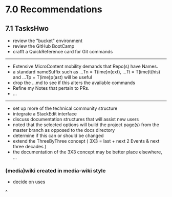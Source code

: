 # 7.0 Recommendations

## 7.1 TasksHwo

* review the "bucket" environment
* review the GitHub BootCamp
* crafft a QuickReference card for Git commands

<hr>

* Extensive MicroContent mobility demands that Repo(s) have Names.
* a standard nameSuffix such as ...Tn = T(ime)n(ext), ...Tt = T(ime)t(his) and ...Tp = T(ime)p(ast) will be useful
* drop the ...md to see if this alters the available commands
* Refine my Notes that pertain to PRs.
* ...

<hr>

* set up more of the technical community structure
* integrate a StackEdit interface
* discuss documentation structures that will assist new users
* noted that the selected options will build the project page(s) from the master branch as opposed to the docs directory
* determine if this can or should be changed
* extend the ThreeByThree concept ( 3X3 = last + next 2 Events & next three decades )
* the documentation of the 3X3 concept may be better place elsewhere,
...

### (media)wiki created in media-wiki style
* decide on uses

^
